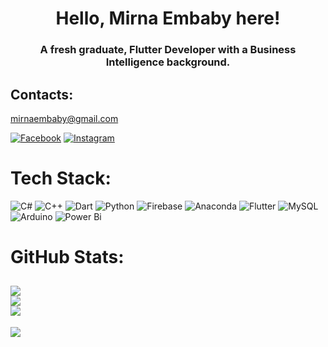
<h1 align="center">Hello, Mirna Embaby here!</h1>
<h3 align="center">A fresh graduate, Flutter Developer with a Business Intelligence background.</h3>

## Contacts:
mirnaembaby@gmail.com

[![Facebook](https://img.shields.io/badge/Facebook-%231877F2.svg?logo=Facebook&logoColor=white)](https://facebook.com/mirna.embaby) [![Instagram](https://img.shields.io/badge/Instagram-%23E4405F.svg?logo=Instagram&logoColor=white)](https://instagram.com/mirna.embaby) 

# Tech Stack:
![C#](https://img.shields.io/badge/c%23-%23239120.svg?style=flat&logo=csharp&logoColor=white) ![C++](https://img.shields.io/badge/c++-%2300599C.svg?style=flat&logo=c%2B%2B&logoColor=white) ![Dart](https://img.shields.io/badge/dart-%230175C2.svg?style=flat&logo=dart&logoColor=white) ![Python](https://img.shields.io/badge/python-3670A0?style=flat&logo=python&logoColor=ffdd54) ![Firebase](https://img.shields.io/badge/firebase-%23039BE5.svg?style=flat&logo=firebase) ![Anaconda](https://img.shields.io/badge/Anaconda-%2344A833.svg?style=flat&logo=anaconda&logoColor=white) ![Flutter](https://img.shields.io/badge/Flutter-%2302569B.svg?style=flat&logo=Flutter&logoColor=white) ![MySQL](https://img.shields.io/badge/mysql-%2300000f.svg?style=flat&logo=mysql&logoColor=white) ![Arduino](https://img.shields.io/badge/-Arduino-00979D?style=flat&logo=Arduino&logoColor=white) ![Power Bi](https://img.shields.io/badge/power_bi-F2C811?style=flat&logo=powerbi&logoColor=black)
# GitHub Stats:
![](https://github-readme-stats.vercel.app/api?username=mirnaembaby&theme=radical&hide_border=false&include_all_commits=false&count_private=true)<br/>
![](https://github-readme-streak-stats.herokuapp.com/?user=mirnaembaby&theme=radical&hide_border=false)<br/>
![](https://github-readme-stats.vercel.app/api/top-langs/?username=mirnaembaby&theme=radical&hide_border=false&include_all_commits=false&count_private=true&layout=compact)
---
[![](https://visitcount.itsvg.in/api?id=mirnaembaby&icon=5&color=5)](https://visitcount.itsvg.in)

<!-- Proudly created with GPRM ( https://gprm.itsvg.in ) -->

